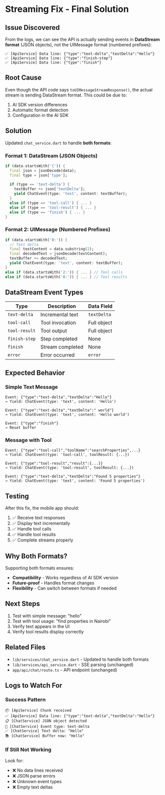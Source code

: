 # Streaming Fix - Final Solution

## Issue Discovered
From the logs, we can see the API is actually sending events in **DataStream format** (JSON objects), not the UIMessage format (numbered prefixes):

```
✅ [ApiService] Data line: {"type":"text-delta","textDelta":"Hello"}
✅ [ApiService] Data line: {"type":"finish-step"}
✅ [ApiService] Data line: {"type":"finish"}
```

## Root Cause
Even though the API code says `toUIMessageStreamResponse()`, the actual stream is sending DataStream format. This could be due to:
1. AI SDK version differences
2. Automatic format detection
3. Configuration in the AI SDK

## Solution
Updated `chat_service.dart` to handle **both formats**:

### Format 1: DataStream (JSON Objects)
```dart
if (data.startsWith('{')) {
  final json = jsonDecode(data);
  final type = json['type'];
  
  if (type == 'text-delta') {
    textBuffer += json['textDelta'];
    yield ChatEvent(type: 'text', content: textBuffer);
  }
  else if (type == 'tool-call') { ... }
  else if (type == 'tool-result') { ... }
  else if (type == 'finish') { ... }
}
```

### Format 2: UIMessage (Numbered Prefixes)
```dart
if (data.startsWith('0:')) {
  // Text delta
  final textContent = data.substring(2);
  final decodedText = jsonDecode(textContent);
  textBuffer += decodedText;
  yield ChatEvent(type: 'text', content: textBuffer);
}
else if (data.startsWith('2:')) { ... } // Tool calls
else if (data.startsWith('8:')) { ... } // Tool results
```

## DataStream Event Types

| Type | Description | Data Field |
|------|-------------|------------|
| `text-delta` | Incremental text | `textDelta` |
| `tool-call` | Tool invocation | Full object |
| `tool-result` | Tool output | Full object |
| `finish-step` | Step completed | None |
| `finish` | Stream completed | None |
| `error` | Error occurred | `error` |

## Expected Behavior

### Simple Text Message
```
Event: {"type":"text-delta","textDelta":"Hello"}
→ Yield: ChatEvent(type: 'text', content: 'Hello')

Event: {"type":"text-delta","textDelta":" world"}
→ Yield: ChatEvent(type: 'text', content: 'Hello world')

Event: {"type":"finish"}
→ Reset buffer
```

### Message with Tool
```
Event: {"type":"tool-call","toolName":"searchProperties",...}
→ Yield: ChatEvent(type: 'tool-call', toolResult: {...})

Event: {"type":"tool-result","result":{...}}
→ Yield: ChatEvent(type: 'tool-result', toolResult: {...})

Event: {"type":"text-delta","textDelta":"Found 5 properties"}
→ Yield: ChatEvent(type: 'text', content: 'Found 5 properties')
```

## Testing

After this fix, the mobile app should:
1. ✅ Receive text responses
2. ✅ Display text incrementally
3. ✅ Handle tool calls
4. ✅ Handle tool results
5. ✅ Complete streams properly

## Why Both Formats?

Supporting both formats ensures:
- **Compatibility** - Works regardless of AI SDK version
- **Future-proof** - Handles format changes
- **Flexibility** - Can switch between formats if needed

## Next Steps

1. Test with simple message: "hello"
2. Test with tool usage: "find properties in Nairobi"
3. Verify text appears in the UI
4. Verify tool results display correctly

## Related Files

- `lib/services/chat_service.dart` - Updated to handle both formats
- `lib/services/api_service.dart` - SSE parsing (unchanged)
- `app/api/chat/route.ts` - API endpoint (unchanged)

## Logs to Watch For

### Success Pattern
```
📦 [ApiService] Chunk received
✅ [ApiService] Data line: {"type":"text-delta","textDelta":"Hello"}
📋 [ChatService] JSON object detected
📝 [ChatService] Event type: text-delta
✅ [ChatService] Text delta: "Hello"
📚 [ChatService] Buffer now: "Hello"
```

### If Still Not Working
Look for:
- ❌ No data lines received
- ❌ JSON parse errors
- ❌ Unknown event types
- ❌ Empty text deltas

